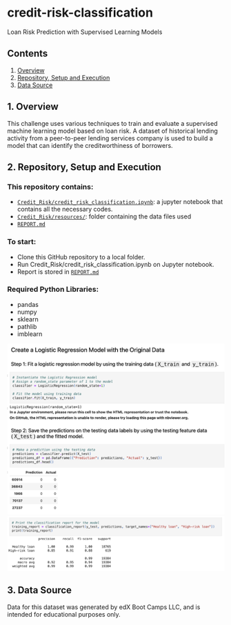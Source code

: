 # credit-risk-classification
Loan Risk Prediction with Supervised Learning Models

## Contents
1. [Overview](#1-overview)
2. [Repository, Setup and Execution](#2-repository-setup-and-execution)
3. [Data Source](#3-data-source)


## 1. Overview

This challenge uses various techniques to train and evaluate a supervised machine learning model based on loan risk. A dataset of historical lending activity from a peer-to-peer lending services company is used to build a model that can identify the creditworthiness of borrowers.


## 2. Repository, Setup and Execution

### This repository contains:
- [`Credit_Risk/credit_risk_classification.ipynb`](Credit_Risk/credit_risk_classification.ipynb): a jupyter notebook that contains all the necessary codes.
- [`Credit_Risk/resources/`](Credit_Risk/resources): folder containing the data files used
- [`REPORT.md`](REPORT.md)

### To start: 
- Clone this GitHub repository to a local folder.
- Run Credit_Risk/credit_risk_classification.ipynb on Jupyter notebook.
- Report is stored in [`REPORT.md`](REPORT.md)

### Required Python Libraries:
- pandas
- numpy
- sklearn
- pathlib
- imblearn

![Model Fitting](images/fitting.png)
![Model Evaluation](images/evaluation.png)

## 3. Data Source
Data for this dataset was generated by edX Boot Camps LLC, and is intended for educational purposes only.
